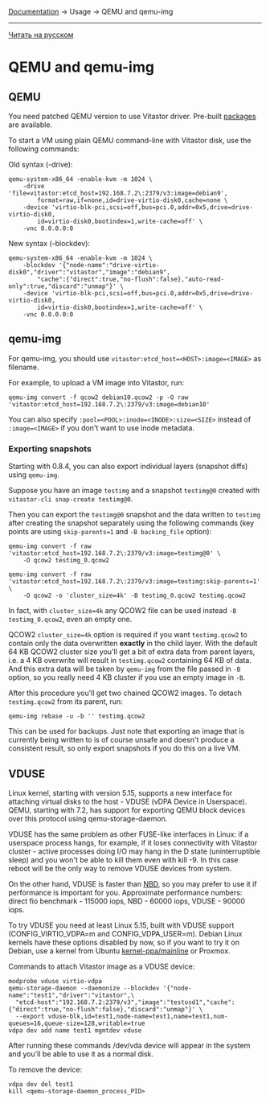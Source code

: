 [Documentation](../../README.md#documentation) → Usage → QEMU and qemu-img

-----

[Читать на русском](qemu.ru.md)

# QEMU and qemu-img

## QEMU

You need patched QEMU version to use Vitastor driver. Pre-built [packages](../installation/packages.en.md) are available.

To start a VM using plain QEMU command-line with Vitastor disk, use the following commands:

Old syntax (-drive):

```
qemu-system-x86_64 -enable-kvm -m 1024 \
    -drive 'file=vitastor:etcd_host=192.168.7.2\:2379/v3:image=debian9',
        format=raw,if=none,id=drive-virtio-disk0,cache=none \
    -device 'virtio-blk-pci,scsi=off,bus=pci.0,addr=0x5,drive=drive-virtio-disk0,
        id=virtio-disk0,bootindex=1,write-cache=off' \
    -vnc 0.0.0.0:0
```

New syntax (-blockdev):

```
qemu-system-x86_64 -enable-kvm -m 1024 \
    -blockdev '{"node-name":"drive-virtio-disk0","driver":"vitastor","image":"debian9",
        "cache":{"direct":true,"no-flush":false},"auto-read-only":true,"discard":"unmap"}' \
    -device 'virtio-blk-pci,scsi=off,bus=pci.0,addr=0x5,drive=drive-virtio-disk0,
        id=virtio-disk0,bootindex=1,write-cache=off' \
    -vnc 0.0.0.0:0
```

## qemu-img

For qemu-img, you should use `vitastor:etcd_host=<HOST>:image=<IMAGE>` as filename.

For example, to upload a VM image into Vitastor, run:

```
qemu-img convert -f qcow2 debian10.qcow2 -p -O raw 'vitastor:etcd_host=192.168.7.2\:2379/v3:image=debian10'
```

You can also specify `:pool=<POOL>:inode=<INODE>:size=<SIZE>` instead of `:image=<IMAGE>`
if you don't want to use inode metadata.

### Exporting snapshots

Starting with 0.8.4, you can also export individual layers (snapshot diffs) using `qemu-img`.

Suppose you have an image `testimg` and a snapshot `testimg@0` created with `vitastor-cli snap-create testimg@0`.

Then you can export the `testimg@0` snapshot and the data written to `testimg` after creating
the snapshot separately using the following commands (key points are using `skip-parents=1` and
`-B backing_file` option):

```
qemu-img convert -f raw 'vitastor:etcd_host=192.168.7.2\:2379/v3:image=testimg@0' \
    -O qcow2 testimg_0.qcow2

qemu-img convert -f raw 'vitastor:etcd_host=192.168.7.2\:2379/v3:image=testimg:skip-parents=1' \
    -O qcow2 -o 'cluster_size=4k' -B testimg_0.qcow2 testimg.qcow2
```

In fact, with `cluster_size=4k` any QCOW2 file can be used instead `-B testimg_0.qcow2`, even an empty one.

QCOW2 `cluster_size=4k` option is required if you want `testimg.qcow2` to contain only the data
overwritten  **exactly** in the child layer. With the default 64 KB QCOW2 cluster size you'll
get a bit of extra data from parent layers, i.e. a 4 KB overwrite will result in `testimg.qcow2`
containing 64 KB of data. And this extra data will be taken by `qemu-img` from the file passed
in `-B` option, so you really need 4 KB cluster if you use an empty image in `-B`.

After this procedure you'll get two chained QCOW2 images. To detach `testimg.qcow2` from
its parent, run:

```
qemu-img rebase -u -b '' testimg.qcow2
```

This can be used for backups. Just note that exporting an image that is currently being written to
is of course unsafe and doesn't produce a consistent result, so only export snapshots if you do this
on a live VM.

## VDUSE

Linux kernel, starting with version 5.15, supports a new interface for attaching virtual disks
to the host - VDUSE (vDPA Device in Userspace). QEMU, starting with 7.2, has support for
exporting QEMU block devices over this protocol using qemu-storage-daemon.

VDUSE has the same problem as other FUSE-like interfaces in Linux: if a userspace process hangs,
for example, if it loses connectivity with Vitastor cluster - active processes doing I/O may
hang in the D state (uninterruptible sleep) and you won't be able to kill them even with kill -9.
In this case reboot will be the only way to remove VDUSE devices from system.

On the other hand, VDUSE is faster than [NBD](nbd.en.md), so you may prefer to use it if
performance is important for you. Approximate performance numbers:
direct fio benchmark - 115000 iops, NBD - 60000 iops, VDUSE - 90000 iops.

To try VDUSE you need at least Linux 5.15, built with VDUSE support
(CONFIG_VIRTIO_VDPA=m and CONFIG_VDPA_USER=m). Debian Linux kernels have these options
disabled by now, so if you want to try it on Debian, use a kernel from Ubuntu
[kernel-ppa/mainline](https://kernel.ubuntu.com/~kernel-ppa/mainline/) or Proxmox.

Commands to attach Vitastor image as a VDUSE device:

```
modprobe vduse virtio-vdpa
qemu-storage-daemon --daemonize --blockdev '{"node-name":"test1","driver":"vitastor",\
  "etcd-host":"192.168.7.2:2379/v3","image":"testosd1","cache":{"direct":true,"no-flush":false},"discard":"unmap"}' \
  --export vduse-blk,id=test1,node-name=test1,name=test1,num-queues=16,queue-size=128,writable=true
vdpa dev add name test1 mgmtdev vduse
```

After running these commands /dev/vda device will appear in the system and you'll be able to
use it as a normal disk.

To remove the device:

```
vdpa dev del test1
kill <qemu-storage-daemon_process_PID>
```
